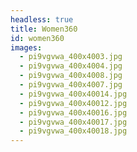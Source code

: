 ```yaml
---
headless: true
title: Women360
id: women360
images:
  - pi9vgvwa_400x4003.jpg
  - pi9vgvwa_400x4004.jpg
  - pi9vgvwa_400x4008.jpg
  - pi9vgvwa_400x4007.jpg
  - pi9vgvwa_400x40014.jpg
  - pi9vgvwa_400x40012.jpg
  - pi9vgvwa_400x40016.jpg
  - pi9vgvwa_400x40017.jpg
  - pi9vgvwa_400x40018.jpg
---
```

